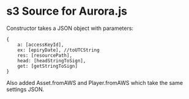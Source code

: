 # s3 Source for Aurora.js

Constructor takes a JSON object with parameters:

	{
		a: [accessKeyId],
		ex: [epiryDate], //toUTCString
		res: [resourcePath],
		head: [headStringToSign],
		get: [getStringToSign]
	}

Also added Asset.fromAWS and Player.fromAWS which take the same settings JSON.
